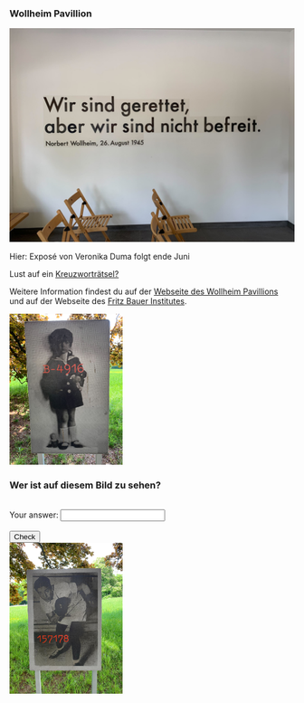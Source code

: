 ### Wollheim Pavillion

<img src="Wollheim_Bild1.jpg" width="600">

Hier: Exposé von Veronika Duma folgt ende Juni

Lust auf ein [Kreuzworträtsel?](https://www.xwords-generator.de/de/solve/dshbk)

Weitere Information findest du auf der [Webseite des Wollheim Pavillions ](http://www.wollheim-memorial.de/de/home)und auf der Webseite des [Fritz Bauer Institutes](https://www.fritz-bauer-institut.de).

<img src="Wollheim_Bild2.jpg" width="200">

<h3>Wer ist auf diesem Bild zu sehen?</h3>
<br>
<form name="f1">
  Your answer: <input type="password" name="studentAnswer" size="20">
  <br>
  <br>
  <input type="button" value="Check" onClick="checkAnswers()">
</form>

<img src="Wollheim_Bild3.jpg" width="200">


<script>
function checkAnswers() {
// document.$formName.$inputName
  Student_answer = document.f1.studentAnswer.value
  Teacher_answer = "abc"

  if (Student_answer.length == 0 || Teacher_answer.length == 0) {
    alert("You must enter an answer to continue...");
    return false;
  }

  if (Student_answer == Teacher_answer) {
    alert("CONGRATULATIONS! Your answer is correct! You have advanced to the next level");
    //<button onclick="window.location.href = 'https://www.google.com';">Next Riddle</button>
    //NOTE: here is where the button should be activated and click on it to advance to an hyperlink 
  } else {
    alert("Worng answer, please, keep trying...<br />");
    //NOTE: here the button must be disabled
  }

}
  
</script>
